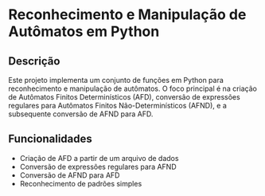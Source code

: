 # Reconhecimento e Manipulação de Autômatos em Python

## Descrição

Este projeto implementa um conjunto de funções em Python para reconhecimento e manipulação de autômatos. O foco principal é na criação de Autômatos Finitos Determinísticos (AFD), conversão de expressões regulares para Autômatos Finitos Não-Determinísticos (AFND), e a subsequente conversão de AFND para AFD.

## Funcionalidades

- Criação de AFD a partir de um arquivo de dados
- Conversão de expressões regulares para AFND
- Conversão de AFND para AFD
- Reconhecimento de padrões simples
